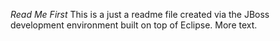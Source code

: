 _Read Me First_
This is a just a readme file created via the JBoss development environment built on top of Eclipse.
More text.